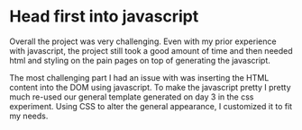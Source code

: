 # Head first into javascript

Overall the project was very challenging. Even with my prior experience with javascript, the project still took a good amount of time and then needed html and styling on the pain pages on top of generating the javascript.

The most challenging part I had an issue with was inserting the HTML content into the DOM using javascript. To make the javascript pretty I pretty much re-used our general template generated on day 3 in the css experiment. Using CSS to alter the general appearance, I customized it to fit my needs.
